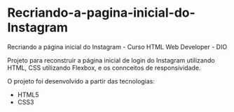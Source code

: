 # Recriando-a-pagina-inicial-do-Instagram
Recriando a página inicial do Instagram - Curso HTML Web Developer - DIO



Projeto para reconstruir a página inicial de login do Instagram utilizando HTML, CSS utilizando Flexbox, e os connceitos de responsividade.

O projeto foi desenvolvido a partir das tecnologias:

- HTML5
- CSS3
